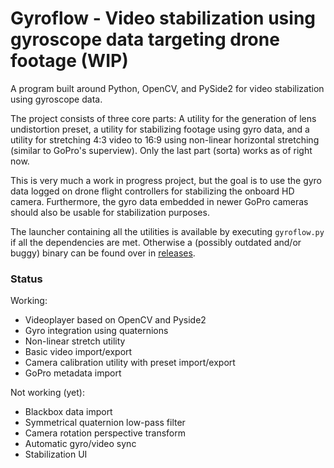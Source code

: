 # Gyroflow - Video stabilization using gyroscope data targeting drone footage (WIP)

A program built around Python, OpenCV, and PySide2 for video stabilization using gyroscope data. 

The project consists of three core parts: A utility for the generation of lens undistortion preset, a utility for stabilizing footage using gyro data, and a utility for stretching 4:3 video to 16:9 using non-linear horizontal stretching (similar to GoPro's superview). Only the last part (sorta) works as of right now.

This is very much a work in progress project, but the goal is to use the gyro data logged on drone flight controllers for stabilizing the onboard HD camera. Furthermore, the gyro data embedded in newer GoPro cameras should also be usable for stabilization purposes.

The launcher containing all the utilities is available by executing `gyroflow.py` if all the dependencies are met. Otherwise a (possibly outdated and/or buggy) binary can be found over in [releases](https://github.com/ElvinC/gyroflow/releases).

### Status

Working:
* Videoplayer based on OpenCV and Pyside2
* Gyro integration using quaternions
* Non-linear stretch utility
* Basic video import/export
* Camera calibration utility with preset import/export
* GoPro metadata import

Not working (yet):
* Blackbox data import
* Symmetrical quaternion low-pass filter
* Camera rotation perspective transform
* Automatic gyro/video sync
* Stabilization UI